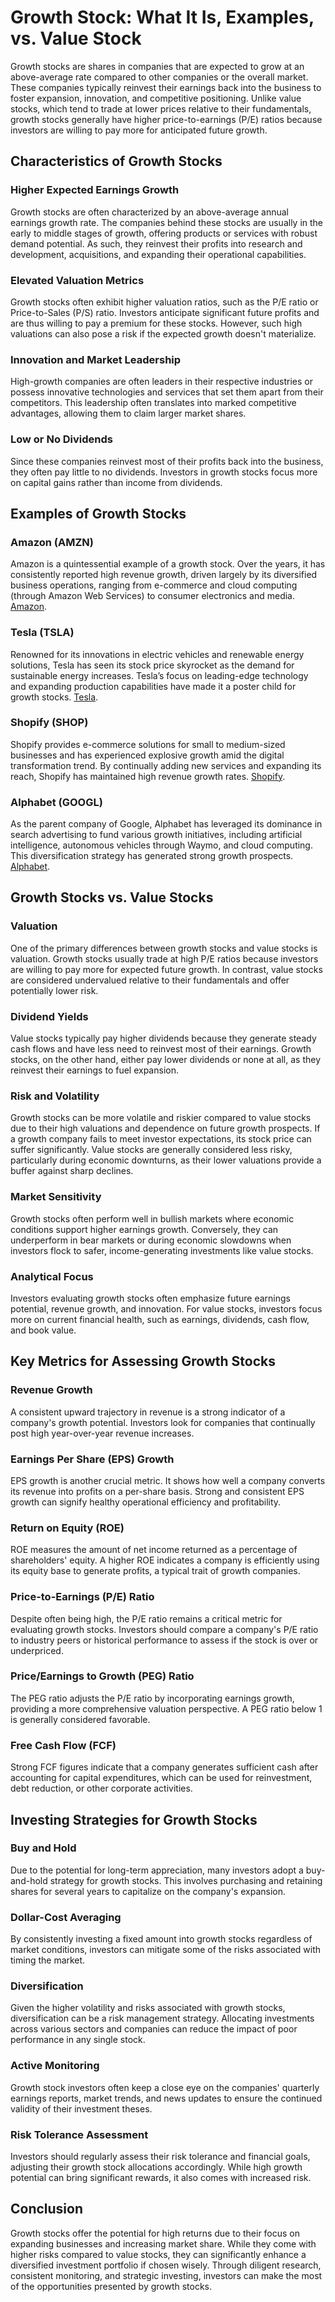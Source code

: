# Growth Stock: What It Is, Examples, vs. Value Stock

Growth stocks are shares in companies that are expected to grow at an above-average rate compared to other companies or the overall market. These companies typically reinvest their earnings back into the business to foster expansion, innovation, and competitive positioning. Unlike value stocks, which tend to trade at lower prices relative to their fundamentals, growth stocks generally have higher price-to-earnings (P/E) ratios because investors are willing to pay more for anticipated future growth.

## Characteristics of Growth Stocks

### Higher Expected Earnings Growth

Growth stocks are often characterized by an above-average annual earnings growth rate. The companies behind these stocks are usually in the early to middle stages of growth, offering products or services with robust demand potential. As such, they reinvest their profits into research and development, acquisitions, and expanding their operational capabilities.

### Elevated Valuation Metrics

Growth stocks often exhibit higher valuation ratios, such as the P/E ratio or Price-to-Sales (P/S) ratio. Investors anticipate significant future profits and are thus willing to pay a premium for these stocks. However, such high valuations can also pose a risk if the expected growth doesn't materialize.

### Innovation and Market Leadership

High-growth companies are often leaders in their respective industries or possess innovative technologies and services that set them apart from their competitors. This leadership often translates into marked competitive advantages, allowing them to claim larger market shares.

### Low or No Dividends

Since these companies reinvest most of their profits back into the business, they often pay little to no dividends. Investors in growth stocks focus more on capital gains rather than income from dividends.

## Examples of Growth Stocks

### Amazon (AMZN)

Amazon is a quintessential example of a growth stock. Over the years, it has consistently reported high revenue growth, driven largely by its diversified business operations, ranging from e-commerce and cloud computing (through Amazon Web Services) to consumer electronics and media. [Amazon](https://www.amazon.com/).

### Tesla (TSLA)

Renowned for its innovations in electric vehicles and renewable energy solutions, Tesla has seen its stock price skyrocket as the demand for sustainable energy increases. Tesla’s focus on leading-edge technology and expanding production capabilities have made it a poster child for growth stocks. [Tesla](https://www.tesla.com/).

### Shopify (SHOP)

Shopify provides e-commerce solutions for small to medium-sized businesses and has experienced explosive growth amid the digital transformation trend. By continually adding new services and expanding its reach, Shopify has maintained high revenue growth rates. [Shopify](https://www.shopify.com/).

### Alphabet (GOOGL)

As the parent company of Google, Alphabet has leveraged its dominance in search advertising to fund various growth initiatives, including artificial intelligence, autonomous vehicles through Waymo, and cloud computing. This diversification strategy has generated strong growth prospects. [Alphabet](https://www.abc.xyz/).

## Growth Stocks vs. Value Stocks

### Valuation

One of the primary differences between growth stocks and value stocks is valuation. Growth stocks usually trade at high P/E ratios because investors are willing to pay more for expected future growth. In contrast, value stocks are considered undervalued relative to their fundamentals and offer potentially lower risk.

### Dividend Yields

Value stocks typically pay higher dividends because they generate steady cash flows and have less need to reinvest most of their earnings. Growth stocks, on the other hand, either pay lower dividends or none at all, as they reinvest their earnings to fuel expansion.

### Risk and Volatility

Growth stocks can be more volatile and riskier compared to value stocks due to their high valuations and dependence on future growth prospects. If a growth company fails to meet investor expectations, its stock price can suffer significantly. Value stocks are generally considered less risky, particularly during economic downturns, as their lower valuations provide a buffer against sharp declines.

### Market Sensitivity

Growth stocks often perform well in bullish markets where economic conditions support higher earnings growth. Conversely, they can underperform in bear markets or during economic slowdowns when investors flock to safer, income-generating investments like value stocks.

### Analytical Focus

Investors evaluating growth stocks often emphasize future earnings potential, revenue growth, and innovation. For value stocks, investors focus more on current financial health, such as earnings, dividends, cash flow, and book value.

## Key Metrics for Assessing Growth Stocks

### Revenue Growth

A consistent upward trajectory in revenue is a strong indicator of a company's growth potential. Investors look for companies that continually post high year-over-year revenue increases.

### Earnings Per Share (EPS) Growth

EPS growth is another crucial metric. It shows how well a company converts its revenue into profits on a per-share basis. Strong and consistent EPS growth can signify healthy operational efficiency and profitability.

### Return on Equity (ROE)

ROE measures the amount of net income returned as a percentage of shareholders' equity. A higher ROE indicates a company is efficiently using its equity base to generate profits, a typical trait of growth companies.

### Price-to-Earnings (P/E) Ratio

Despite often being high, the P/E ratio remains a critical metric for evaluating growth stocks. Investors should compare a company's P/E ratio to industry peers or historical performance to assess if the stock is over or underpriced.

### Price/Earnings to Growth (PEG) Ratio

The PEG ratio adjusts the P/E ratio by incorporating earnings growth, providing a more comprehensive valuation perspective. A PEG ratio below 1 is generally considered favorable.

### Free Cash Flow (FCF)

Strong FCF figures indicate that a company generates sufficient cash after accounting for capital expenditures, which can be used for reinvestment, debt reduction, or other corporate activities.

## Investing Strategies for Growth Stocks

### Buy and Hold

Due to the potential for long-term appreciation, many investors adopt a buy-and-hold strategy for growth stocks. This involves purchasing and retaining shares for several years to capitalize on the company's expansion.

### Dollar-Cost Averaging

By consistently investing a fixed amount into growth stocks regardless of market conditions, investors can mitigate some of the risks associated with timing the market.

### Diversification

Given the higher volatility and risks associated with growth stocks, diversification can be a risk management strategy. Allocating investments across various sectors and companies can reduce the impact of poor performance in any single stock.

### Active Monitoring

Growth stock investors often keep a close eye on the companies' quarterly earnings reports, market trends, and news updates to ensure the continued validity of their investment theses.

### Risk Tolerance Assessment

Investors should regularly assess their risk tolerance and financial goals, adjusting their growth stock allocations accordingly. While high growth potential can bring significant rewards, it also comes with increased risk.

## Conclusion

Growth stocks offer the potential for high returns due to their focus on expanding businesses and increasing market share. While they come with higher risks compared to value stocks, they can significantly enhance a diversified investment portfolio if chosen wisely. Through diligent research, consistent monitoring, and strategic investing, investors can make the most of the opportunities presented by growth stocks.